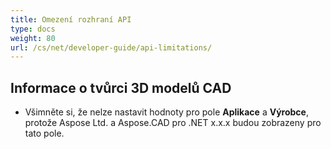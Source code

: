 ```yaml
---
title: Omezení rozhraní API
type: docs
weight: 80
url: /cs/net/developer-guide/api-limitations/
---
```


## **Informace o tvůrci 3D modelů CAD**
- Všimněte si, že nelze nastavit hodnoty pro pole **Aplikace** a **Výrobce**, protože Aspose Ltd. a Aspose.CAD pro .NET x.x.x budou zobrazeny pro tato pole.
